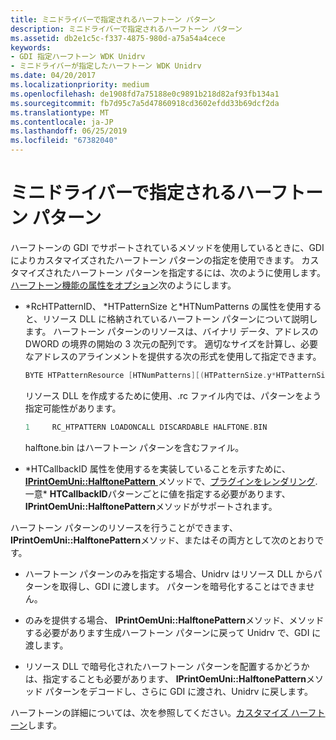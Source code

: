 ```yaml
---
title: ミニドライバーで指定されるハーフトーン パターン
description: ミニドライバーで指定されるハーフトーン パターン
ms.assetid: db2e1c5c-f337-4875-980d-a75a54a4cece
keywords:
- GDI 指定ハーフトーン WDK Unidrv
- ミニドライバーが指定したハーフトーン WDK Unidrv
ms.date: 04/20/2017
ms.localizationpriority: medium
ms.openlocfilehash: de1908fd7a75188e0c9891b218d82af93fb134a1
ms.sourcegitcommit: fb7d95c7a5d47860918cd3602efdd33b69dcf2da
ms.translationtype: MT
ms.contentlocale: ja-JP
ms.lasthandoff: 06/25/2019
ms.locfileid: "67382040"
---
```

# <a name="minidriver-supplied-halftone-patterns"></a>ミニドライバーで指定されるハーフトーン パターン





ハーフトーンの GDI でサポートされているメソッドを使用しているときに、GDI によりカスタマイズされたハーフトーン パターンの指定を使用できます。 カスタマイズされたハーフトーン パターンを指定するには、次のように使用します。[ハーフトーン機能の属性をオプション](option-attributes-for-the-halftone-feature.md)次のようにします。

-   \*RcHTPatternID、 \*HTPatternSize と\*HTNumPatterns の属性を使用すると、リソース DLL に格納されているハーフトーン パターンについて説明します。 ハーフトーン パターンのリソースは、バイナリ データ、アドレスの DWORD の境界の開始の 3 次元の配列です。 適切なサイズを計算し、必要なアドレスのアラインメントを提供する次の形式を使用して指定できます。

    ```cpp
    BYTE HTPatternResource [HTNumPatterns][(HTPatternSize.y*HTPatternSize.x+3) & ~3];
    ```

    リソース DLL を作成するために使用、.rc ファイル内では、パターンをよう指定可能性があります。

    ```cpp
    1     RC_HTPATTERN LOADONCALL DISCARDABLE HALFTONE.BIN
    ```

    halftone.bin はハーフトーン パターンを含むファイル。

-   \*HTCallbackID 属性を使用するを実装していることを示すために、 [ **IPrintOemUni::HalftonePattern** ](https://docs.microsoft.com/windows-hardware/drivers/ddi/content/prcomoem/nf-prcomoem-iprintoemuni-halftonepattern)メソッドで、[プラグインをレンダリング](rendering-plug-ins.md). 一意\* **HTCallbackID**パターンごとに値を指定する必要があります、 **IPrintOemUni::HalftonePattern**メソッドがサポートされます。

ハーフトーン パターンのリソースを行うことができます、 **IPrintOemUni::HalftonePattern**メソッド、またはその両方として次のとおりです。

-   ハーフトーン パターンのみを指定する場合、Unidrv はリソース DLL からパターンを取得し、GDI に渡します。 パターンを暗号化することはできません。

-   のみを提供する場合、 **IPrintOemUni::HalftonePattern**メソッド、メソッドする必要があります生成ハーフトーン パターンに戻って Unidrv で、GDI に渡します。

-   リソース DLL で暗号化されたハーフトーン パターンを配置するかどうかは、指定することも必要があります、 **IPrintOemUni::HalftonePattern**メソッド パターンをデコードし、さらに GDI に渡され、Unidrv に戻します。

ハーフトーンの詳細については、次を参照してください。[カスタマイズ ハーフトーン](customized-halftoning.md)します。

 

 




